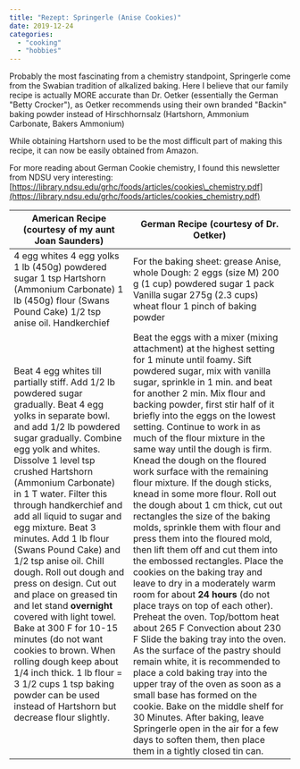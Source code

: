 ```yaml
---
title: "Rezept: Springerle (Anise Cookies)"
date: 2019-12-24
categories: 
  - "cooking"
  - "hobbies"
---
```


Probably the most fascinating from a chemistry standpoint, Springerle come from the Swabian tradition of alkalized baking. Here I believe that our family recipe is actually MORE accurate than Dr. Oetker (essentially the German "Betty Crocker"), as Oetker recommends using their own branded "Backin" baking powder instead of Hirschhornsalz (Hartshorn, Ammonium Carbonate, Bakers Ammonium)

While obtaining Hartshorn used to be the most difficult part of making this recipe, it can now be easily obtained from Amazon.

For more reading about German Cookie chemistry, I found this newsletter from NDSU very interesting: [https://library.ndsu.edu/grhc/foods/articles/cookies\_chemistry.pdf](https://library.ndsu.edu/grhc/foods/articles/cookies_chemistry.pdf)

| American Recipe (courtesy of my aunt Joan Saunders) | German Recipe (courtesy of Dr. Oetker) |
| --- | --- |
| 4 egg whites   4 egg yolks   1 lb (450g) powdered sugar   1 tsp Hartshorn (Ammonium Carbonate)   1 lb (450g) flour (Swans Pound Cake)   1/2 tsp anise oil.      Handkerchief | For the baking sheet:   grease   Anise, whole      Dough:   2 eggs (size M)   200 g (1 cup) powdered sugar   1 pack Vanilla sugar   275g (2.3 cups) wheat flour   1 pinch of baking powder |
| Beat 4 egg whites till partially stiff. Add 1/2 lb powdered sugar gradually. Beat 4 egg yolks in separate bowl. and add 1/2 lb powdered sugar gradually. Combine egg yolk and whites. Dissolve 1 level tsp crushed Hartshorn (Ammonium Carbonate) in 1 T water. Filter this through handkerchief and add all liquid to sugar and egg mixture. Beat 3 minutes. Add 1 lb flour (Swans Pound Cake) and 1/2 tsp anise oil.      Chill dough. Roll out dough and press on design.      Cut out and place on greased tin and let stand **overnight** covered with light towel.      Bake at 300 F for 10-15 minutes (do not want cookies to brown.      When rolling dough keep about 1/4 inch thick.      1 lb flour = 3 1/2 cups   1 tsp baking powder can be used instead of Hartshorn but decrease flour slightly. | Beat the eggs with a mixer (mixing attachment) at the highest setting for 1 minute until foamy. Sift powdered sugar, mix with vanilla sugar, sprinkle in 1 min. and beat for another 2 min.      Mix flour and backing powder, first stir half of it briefly into the eggs on the lowest setting. Continue to work in as much of the flour mixture in the same way until the dough is firm.   Knead the dough on the floured work surface with the remaining flour mixture. If the dough sticks, knead in some more flour.      Roll out the dough about 1 cm thick, cut out rectangles the size of the baking molds, sprinkle them with flour and press them into the floured mold, then lift them off and cut them into the embossed rectangles. Place the cookies on the baking tray and leave to dry in a moderately warm room for about **24 hours** (do not place trays on top of each other).      Preheat the oven.   Top/bottom heat about 265 F   Convection about 230 F      Slide the baking tray into the oven.      As the surface of the pastry should remain white, it is recommended to place a cold baking tray into the upper tray of the oven as soon as a small base has formed on the cookie.      Bake on the middle shelf for 30 Minutes.      After baking, leave Springerle open in the air for a few days to soften them, then place them in a tightly closed tin can.    |
